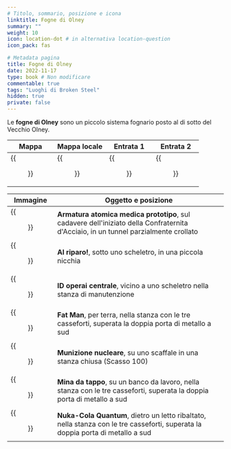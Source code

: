 ```yaml
---
# Titolo, sommario, posizione e icona
linktitle: Fogne di Olney
summary: ""
weight: 10
icon: location-dot # in alternativa location-question
icon_pack: fas

# Metadata pagina
title: Fogne di Olney
date: 2022-11-17
type: book # Non modificare
commentable: true
tags: "Luoghi di Broken Steel"
hidden: true
private: false 
---
```


<div class="fo3">

Le **fogne di Olney** sono un piccolo sistema fognario posto al di sotto del Vecchio Olney.

| Mappa                             | Mappa locale                   | Entrata 1                          | Entrata 2                            | 
| --------------------------------- | ------------------------------ | ---------------------------------- | ------------------------------------ |
| {{<figure src="fo3/Old_Olney_sewer_loc_map.webp">}}| {{<figure src="fo3/Olney_sewers_loc_map.webp">}}| {{<figure src="fo3/Old_Olney_Sewer_entrance.webp">}}| {{<figure src="fo3/Old_Olney_sewer_entrance_2.webp">}}|

| Immagine                                                     | Oggetto e posizione                                                                                                                 |
| ------------------------------------------------------------ | ----------------------------------------------------------------------------------------------------------------------------------- |
| {{<figure src="fo3/Old_Olney_-_Power_Armor_Location.webp">}} | **Armatura atomica medica prototipo**, sul cadavere dell'iniziato della Confraternita d'Acciaio, in un tunnel parzialmente crollato |
| {{<figure src="fo3/Old_Olney_-_Duck_and_Cover.webp">}}       | **Al riparo!**, sotto uno scheletro, in una piccola nicchia                                                                         |
| {{<figure src="fo3/Fo3_Utility_worker_ID.webp">}}            | **ID operai centrale**, vicino a uno scheletro nella stanza di manutenzione                                                         |
| {{<figure src="fo3/Fat_Man_Olney_sewers.webp">}}             | **Fat Man**, per terra, nella stanza con le tre casseforti, superata la doppia porta di metallo a sud                               |
| {{<figure src="fo3/Olney_sewers_mini_nuke.webp">}}           | **Munizione nucleare**, su uno scaffale in una stanza chiusa (Scasso 100)                                                           |
| {{<figure src="fo3/Old_Olney_bottlecap_mine.webp">}}         | **Mina da tappo**, su un banco da lavoro, nella stanza con le tre casseforti, superata la doppia porta di metallo a sud             |                                                                                           
| {{<figure src="fo3/Olney_sewers_NCQ.jpg">}}                  | **Nuka-Cola Quantum**, dietro un letto ribaltato, nella stanza con le tre casseforti, superata la doppia porta di metallo a sud     |                                                                                                 

</div>

